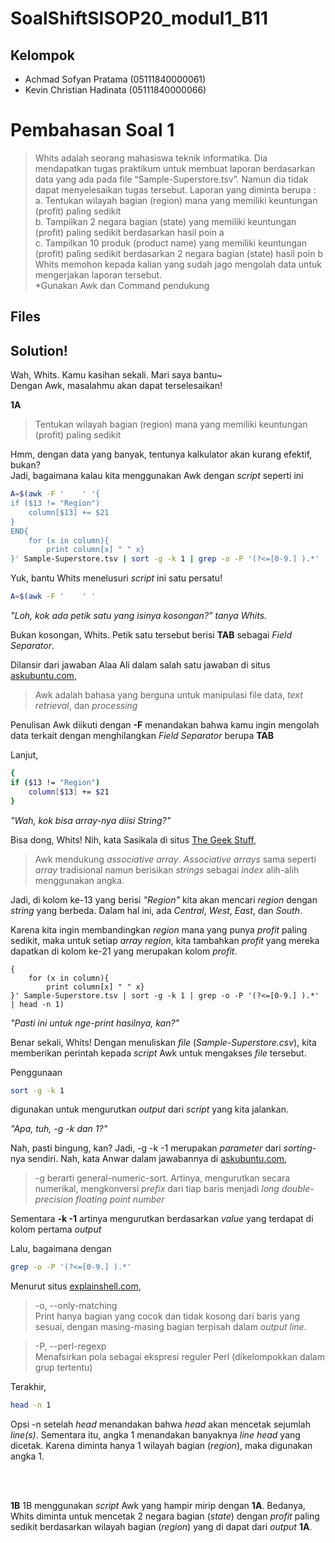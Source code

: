 # SoalShiftSISOP20_modul1_B11
## Kelompok
 - Achmad Sofyan Pratama (05111840000061)
 - Kevin Christian Hadinata (05111840000066)

# Pembahasan Soal 1
>Whits adalah seorang mahasiswa teknik informatika. Dia mendapatkan tugas praktikum
untuk membuat laporan berdasarkan data yang ada pada file “Sample-Superstore.tsv”.
Namun dia tidak dapat menyelesaikan tugas tersebut. Laporan yang diminta berupa :  
a. Tentukan wilayah bagian (region) mana yang memiliki keuntungan (profit) paling
sedikit  
b. Tampilkan 2 negara bagian (state) yang memiliki keuntungan (profit) paling
sedikit berdasarkan hasil poin a  
c. Tampilkan 10 produk (product name) yang memiliki keuntungan (profit) paling
sedikit berdasarkan 2 negara bagian (state) hasil poin b  
Whits memohon kepada kalian yang sudah jago mengolah data untuk mengerjakan
laporan tersebut.  
*Gunakan Awk dan Command pendukung

## Files


## Solution!
Wah, Whits. Kamu kasihan sekali. Mari saya bantu~  
Dengan Awk, masalahmu akan dapat terselesaikan!

**1A**
>Tentukan wilayah bagian (region) mana yang memiliki keuntungan (profit) paling sedikit

Hmm, dengan data yang banyak, tentunya kalkulator akan kurang efektif, bukan?  
Jadi, bagaimana kalau kita menggunakan Awk dengan *script* seperti ini

```bash
A=$(awk -F '	' '{
if ($13 != "Region")
	column[$13] += $21	
}
END{
	for (x in column){
		print column[x] " " x}
}' Sample-Superstore.tsv | sort -g -k 1 | grep -o -P '(?<=[0-9.] ).*' | head -n 1)
```

Yuk, bantu Whits menelusuri *script* ini satu persatu!

```bash
A=$(awk -F '	' '
```
*"Loh, kok ada petik satu yang isinya kosongan?" tanya Whits.*
 
Bukan kosongan, Whits. Petik satu tersebut berisi **TAB** sebagai *Field Separator*. 
  
Dilansir dari jawaban Alaa Ali dalam salah satu
jawaban di situs [askubuntu.com](https://askubuntu.com/a/342850), 
> Awk adalah bahasa yang berguna untuk manipulasi file data, *text retrieval*, dan *processing*

Penulisan Awk diikuti dengan **-F** menandakan bahwa kamu ingin mengolah data terkait dengan menghilangkan *Field Separator* berupa **TAB**
  
  
Lanjut,
```bash
{
if ($13 != "Region")
	column[$13] += $21	
}
```
*"Wah, kok bisa array-nya diisi String?"*  

Bisa dong, Whits! Nih, kata Sasikala di situs [The Geek Stuff](https://www.thegeekstuff.com/2010/03/awk-arrays-explained-with-5-practical-examples/),
>Awk mendukung *associative array*. *Associative arrays* sama seperti *array* tradisional namun berisikan *strings* sebagai *index* alih-alih menggunakan angka. 

Jadi, di kolom ke-13 yang berisi *"Region"* kita akan mencari *region* dengan *string* yang berbeda. Dalam hal ini, ada *Central*, *West*, *East*, dan *South*.  
  
  Karena kita ingin membandingkan *region* mana yang punya *profit* paling sedikit, maka untuk setiap *array region*, kita tambahkan *profit* yang mereka dapatkan di kolom ke-21 yang merupakan kolom *profit*.

```bash}
{
	for (x in column){
		print column[x] " " x}
}' Sample-Superstore.tsv | sort -g -k 1 | grep -o -P '(?<=[0-9.] ).*' | head -n 1)
```
*"Pasti ini untuk nge-print hasilnya, kan?"*  
  
Benar sekali, Whits! Dengan menuliskan *file* (*Sample-Superstore.csv*), kita memberikan perintah kepada *script* Awk untuk mengakses *file* tersebut.  

Penggunaan 
```bash
sort -g -k 1
```
digunakan untuk mengurutkan *output* dari *script* yang kita jalankan.

*"Apa, tuh, -g -k dan 1?"*
  
Nah, pasti bingung, kan? Jadi, -g -k -1 merupakan *parameter* dari *sorting*-nya sendiri. Nah, kata Anwar dalam jawabannya di [askubuntu.com](https://askubuntu.com/a/840802),
> -g berarti general-numeric-sort. Artinya, mengurutkan secara numerikal, mengkonversi *prefix* dari tiap baris menjadi *long double-precision floating point number*

Sementara **-k -1** artinya mengurutkan berdasarkan *value* yang terdapat di kolom pertama *output*

Lalu, bagaimana dengan
```bash
grep -o -P '(?<=[0-9.] ).*'
```
Menurut situs [explainshell.com](https://explainshell.com/),
>-o, --only-matching  
Print hanya bagian yang cocok dan tidak kosong dari baris yang sesuai, dengan masing-masing bagian terpisah dalam *output line*.  

>-P, --perl-regexp  
Menafsirkan pola sebagai ekspresi reguler Perl (dikelompokkan dalam grup tertentu)


Terakhir,
```bash
head -n 1
```
Opsi -n setelah *head* menandakan bahwa *head* akan mencetak sejumlah *line(s)*. Sementara itu, angka 1 menandakan banyaknya *line head* yang dicetak. Karena diminta hanya 1 wilayah bagian (*region*), maka digunakan angka 1.

<br/>
  
<br/>  
  
**1B**
1B menggunakan *script* Awk yang hampir mirip dengan **1A**. Bedanya, Whits diminta untuk mencetak 2 negara bagian (*state*) dengan *profit* paling sedikit berdasarkan wilayah bagian (*region*) yang di dapat dari *output* **1A**.

```bash

```
<!--stackedit_data:
eyJoaXN0b3J5IjpbLTEyMTMwMjIxMDYsLTEwNzM1NjU5MDksNT
E0Njc2MiwxODQ5MDQ1OTQ1LDIwOTQ4NTM1OTgsMTczNjc4MDYw
Ml19
-->